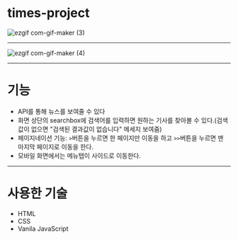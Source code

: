 # times-project

![ezgif com-gif-maker (3)](https://user-images.githubusercontent.com/98025141/184471554-2b58059b-b179-4fae-b556-2fd948a7de7b.gif)

***

![ezgif com-gif-maker (4)](https://user-images.githubusercontent.com/98025141/184471765-c72c978d-38b5-4360-a0c1-c014f5cf6ef5.gif)


***
# 기능
- API를 통해 뉴스를 보여줄 수 있다
- 화면 상단의 searchbox에 검색어를 입력하면 원하는 기사를 찾아볼 수 있다.(검색값이 없으면 "검색된 결과값이 없습니다" 메세지 보여줌)
- 페이지네이션 기능: `>`버튼을 누르면 한 페이지만 이동을 하고 `>>`버튼을 누르면 맨 마지막 페이지로 이동을 한다.
- 모바일 화면에서는 메뉴탭이 사이드로 이동한다.

***
# 사용한 기술
- HTML
- CSS
- Vanila JavaScript

